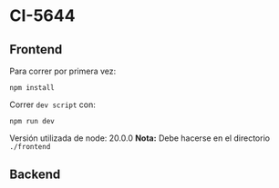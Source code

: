 # CI-5644

## Frontend
Para correr por primera vez:
```
npm install
```

Correr `dev script` con:
```
npm run dev
```
Versión utilizada de node: 20.0.0
**Nota:** Debe hacerse en el directorio `./frontend`

## Backend
